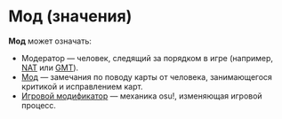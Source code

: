 # Мод (значения)

**Мод** может означать:

- Модератор — человек, следящий за порядком в игре (например, [NAT](/wiki/People/The_Team/Nomination_Assessment_Team) или [GMT](/wiki/People/The_Team/Global_Moderation_Team)).
- [Мод](/wiki/Modding) — замечания по поводу карты от человека, занимающегося критикой и исправлением карт.
- [Игровой модификатор](/wiki/Game_modifier) — механика osu!, изменяющая игровой процесс.
